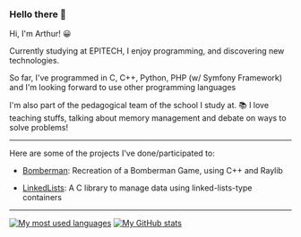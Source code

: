 ### Hello there 👋

Hi, I'm Arthur! :grinning:

Currently studying at EPITECH, I enjoy programming, and discovering new technologies.

So far, I've programmed in C, C++, Python, PHP (w/ Symfony Framework) and I'm looking forward to use other programming languages

I'm also part of the pedagogical team of the school I study at. :books:
I love teaching stuffs, talking about memory management and debate on ways to solve problems!
___

Here are some of the projects I've done/participated to:

- [Bomberman](https://github.com/AnonymusRaccoon/Bomberman): Recreation of a Bomberman Game, using C++ and Raylib

- [LinkedLists](https://github.com/Arthi-chaud/LinkedLists): A C library to manage data using linked-lists-type containers

___

[![My most used languages](https://github-readme-stats.vercel.app/api/top-langs/?username=Arthi-chaud)](https://github.com/anuraghazra/github-readme-stats)
[![My GitHub stats](https://github-readme-stats.vercel.app/api?username=Arthi-chaud)](https://github.com/anuraghazra/github-readme-stats)

